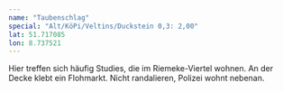 ```yaml
---
name: "Taubenschlag"
special: "Alt/KöPi/Veltins/Duckstein 0,3: 2,00"
lat: 51.717085
lon: 8.737521
---
```

Hier treffen sich häufig Studies, die im Riemeke-Viertel wohnen. An der Decke klebt ein Flohmarkt. Nicht randalieren, Polizei wohnt nebenan.
